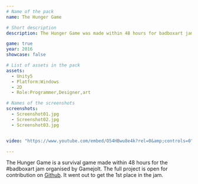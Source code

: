 ```yaml
---
# Name of the pack
name: The Hunger Game

# Short description
description: The Hunger Game was made within 48 hours for badboxart jam, 2016.

game: true
year: 2016
showcase: false

# List of assets in the pack
assets:
  - Unity5
  - Platform:Windows
  - 2D
  - Role:Programmer,Designer,art

# Names of the screenshots
screenshots:
  - Screenshot01.jpg
  - Screenshot02.jpg
  - Screenshot03.jpg


video: "https://www.youtube.com/embed/O54HBwu8e4k?rel=0&amp;controls=0"

---
```


The Hunger Game is a survival game made within 48 hours for the #badboxart jam organised by Gamejolt. The full project is open for contribution on [Github](https://github.com/RudraNilBasu/badboxart). It went out to get the 1st place in the jam.
